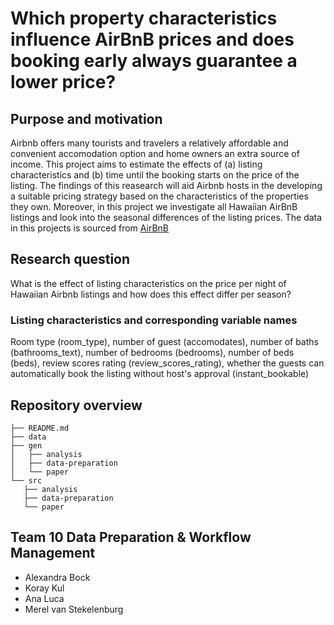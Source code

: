 # Which property characteristics influence AirBnB prices and does booking early always guarantee a lower price?

## Purpose and motivation
Airbnb offers many tourists and travelers a relatively affordable and convenient accomodation option and home owners an extra source of income. This project aims to estimate the effects of (a) listing characteristics  and (b) time until the booking starts on the price of the listing. The findings of this reasearch will aid Airbnb hosts in the developing a suitable pricing strategy based on the characteristics of the properties they own. Moreover, in this project we investigate all Hawaiian AirBnB listings and look into the seasonal differences of the listing prices. The data in this projects is sourced from [AirBnB](http://insideairbnb.com/)  

## Research question
What is the effect of listing characteristics on the price per night of Hawaiian Airbnb listings and how does this effect differ per season? 

### Listing characteristics and corresponding variable names
Room type (room_type), number of guest (accomodates), number of baths (bathrooms_text), number of bedrooms (bedrooms), number of beds (beds), review scores rating (review_scores_rating), whether the guests can automatically book the listing without host's approval (instant_bookable)

## Repository overview 
```
├── README.md
├── data
├── gen
│   ├── analysis
│   ├── data-preparation
│   └── paper
└── src
   ├── analysis
   ├── data-preparation
   └── paper
```
## Team 10 Data Preparation & Workflow Management
- Alexandra Bock
- Koray Kul
- Ana Luca
- Merel van Stekelenburg
